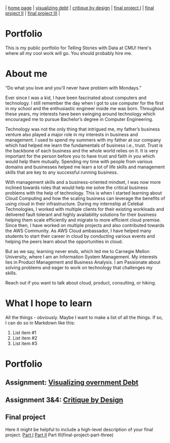 | [home page](https://gurujiii2507.github.io/tswd-portfolio-templates/) | [visualizing debt](visualizing-government-debt) | [critique by design](critique-by-design) | [final project I](final-project-part-one) | [final project II](final-project-part-two) | [final project III](final-project-part-three) |

# Portfolio
This is my public portfolio for Telling Stories with Data at CMU!  Here's where all my cool work will go.  You should probably hire me. 

# About me
“Do what you love and you'll never have problem with Mondays.”

Ever since I was a kid, I have been fascinated about computers and technology. I still remember the day when I got to use computer for the first in my school and the enthusiastic engineer inside me was born. Throughout these years, my interests have been swinging around technology which encouraged me to pursue Bachelor’s degree in Computer Engineering.

Technology was not the only thing that intrigued me, my father’s business venture also played a major role in my interests in business and management. I used to spend my summers with my father at our company which had helped me learn the fundamentals of business i.e., trust. Trust is the backbone of each business and the whole world relies on it. It is very important for the person before you to have trust and faith in you which would help them mutually. Spending my time with people from various domains and businesses helped me learn a lot of life skills and management skills that are key to any successful running business.

With management skills and a business-oriented mindset, I was now more inclined towards roles that would help me solve the critical business problems with the help of technology. This is when I started learning about Cloud Computing and how the scaling business can leverage the benefits of using cloud in their infrastructure. During my internship at Celebal Technologies, I worked with multiple clients for their existing workloads and delivered fault tolerant and highly availability solutions for their business helping them scale efficiently and migrate to more efficient cloud premise. Since then, I have worked on multiple projects and also contributed towards the AWS Community. As AWS Cloud ambassador, I have helped many students to start their career in cloud by conducting various events and helping the peers learn about the opportunities in cloud. 

But as we say, learning never ends, which led me to Carnegie Mellon University, where I am an Information System Management. My interests lies in Product Management and Business Analysis. I am Passionate about solving problems and eager to work on technology that challenges my skills. 

Reach out if you want to talk about cloud, product, consulting, or hiking.


# What I hope to learn
All the things - obviously. Maybe I want to make a list of all the things.  If so, I can do so in Markdown like this: 

1. List item #1
2. List item #2
3. List item #3


# Portfolio

## Assignment: [Visualizing overnment Debt](visualizing-government-debt)


## Assignment 3&4: [Critique by Design](critique-by-design)
  

## Final project
Here it might be helpful to include a high-level description of your final project. 
[Part I](final-project-part-one)
[Part II](final-project-part-two)
Part III(final-project-part-three)
